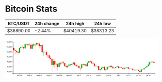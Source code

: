 # Bitcoin Stats

BTC/USDT|24h change|24h high|24h low|
|---|---|---|---|
|$38890.00|-2.44%|$40419.30|$38313.23|

<img src="./chart.svg">
